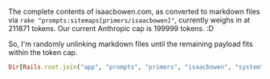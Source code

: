 The complete contents of isaacbowen.com, as converted to markdown files via `rake "prompts:sitemaps[primers/isaacbowen]"`, currently weighs in at 211871 tokens. Our current Anthropic cap is 199999 tokens. :D

So, I'm randomly unlinking markdown files until the remaining payload fits within the token cap.

```rb
Dir[Rails.root.join("app", "prompts", "primers", "isaacbowen", "system", "sitemaps", "isaacbowen", "**/*.md")].sample(20).each { |file| File.unlink(file) }
```
